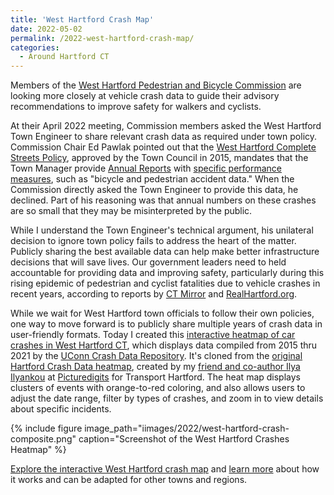 ```yaml
---
title: 'West Hartford Crash Map'
date: 2022-05-02
permalink: /2022-west-hartford-crash-map/
categories:
  - Around Hartford CT
---
```

Members of the [West Hartford Pedestrian and Bicycle Commission](https://www.westhartfordct.gov/government-services/boards-commisions/pedestrian-bicycle-commission) are looking more closely at vehicle crash data to guide their advisory recommendations to improve safety for walkers and cyclists.

At their April 2022 meeting, Commission members asked the West Hartford Town Engineer to share relevant crash data as required under town policy. Commission Chair Ed Pawlak pointed out that the [West Hartford Complete Streets Policy](https://www.westhartfordct.gov/town-departments/planning-zoning/complete-streets), approved by the Town Council in 2015, mandates that the Town Manager provide [Annual Reports](https://www.westhartfordct.gov/town-departments/planning-zoning/complete-streets) with [specific performance measures](https://resources.finalsite.net/images/v1581354301/westhartfordctgov/brilglcrqsuidrw5wzvp/Completed-Streets-Policy.pdf), such as "bicycle and pedestrian accident data." When the Commission directly asked the Town Engineer to provide this data, he declined.
Part of his reasoning was that annual numbers on these crashes are so small that they may be misinterpreted by the public.

While I understand the Town Engineer's technical argument, his unilateral decision to ignore town policy fails to address the heart of the matter. Publicly sharing the best available data can help make better infrastructure decisions that will save lives. Our government leaders need to held accountable for providing data and improving safety, particularly during this rising epidemic of pedestrian and cyclist fatalities due to vehicle crashes in recent years, according to reports by [CT Mirror](https://ctmirror.org/2022/03/17/as-pedestrian-deaths-rise-in-ct-state-looks-for-ways-to-curb-the-drivers/) and [RealHartford.org](http://www.realhartford.org/2021/02/28/hartfords-pedestrian-and-cyclist-crashes-2020/).

While we wait for West Hartford town officials to follow their own policies, one way to move forward is to publicly share multiple years of crash data in user-friendly formats. Today I created this [interactive heatmap of car crashes in West Hartford CT](https://jackdougherty.github.io/west-hartford-crashes/index.html), which displays data compiled from 2015 thru 2021 by the [UConn Crash Data Repository](https://www.ctcrash.uconn.edu/). It's cloned from the [original Hartford Crash Data heatmap](https://github.com/Picturedigits/hartford-crashes), created by my [friend and co-author Ilya Ilyankou](https://handsondataviz.org) at [Picturedigits](https://www.picturedigits.com) for Transport Hartford. The heat map displays clusters of events with orange-to-red coloring, and also allows users to adjust the date range, filter by types of crashes, and zoom in to view details about specific incidents. 

{% include figure image_path="iimages/2022/west-hartford-crash-composite.png" caption="Screenshot of the West Hartford Crashes Heatmap" %}

[Explore the interactive West Hartford crash map](https://jackdougherty.github.io/west-hartford-crashes/index.html) and [learn more](https://github.com/jackdougherty/west-hartford-crashes) about how it works and can be adapted for other towns and regions.
